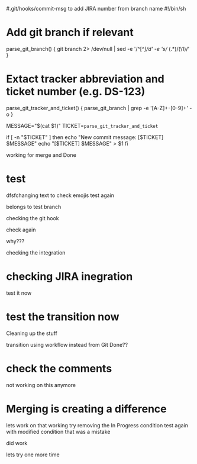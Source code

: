#.git/hooks/commit-msg to add JIRA number from branch name
#!/bin/sh

# Add git branch if relevant
parse_git_branch() {
  git branch 2> /dev/null | sed -e '/^[^*]/d' -e 's/* \(.*\)/(\1)/'
}

# Extact tracker abbreviation and ticket number (e.g. DS-123)
parse_git_tracker_and_ticket() {
  parse_git_branch | grep -e '[A-Z]\+-[0-9]\+' -o
}

MESSAGE="$(cat $1)"
TICKET=`parse_git_tracker_and_ticket`

if [ -n "$TICKET" ]
then
   echo "New commit message: [$TICKET] $MESSAGE"
   echo "[$TICKET] $MESSAGE" > $1
fi

working for merge and Done
# test
dfsfchanging text to check emojis
test
again

belongs to test branch 

checking the git hook

check again

why???

checking the integration


# checking JIRA inegration

test it now

# test the transition now
Cleaning up the stuff


transition using workflow instead from Git
Done??

# check the comments
not working on this anymore


# Merging is creating a difference
lets work on that
working
try removing the In Progress condition
test again with modified condition
that was a mistake

did work

lets try one more time
